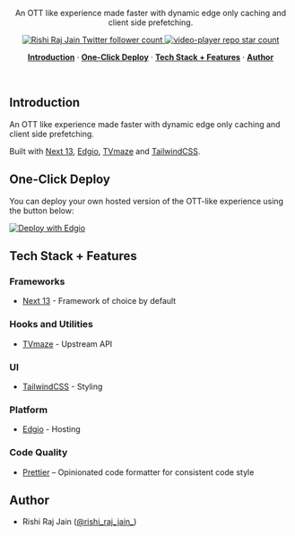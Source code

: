 <p align="center">
  An OTT like experience made faster with dynamic edge only caching and client side prefetching.
</p>

<p align="center">
  <a href="https://twitter.com/rishi_raj_jain_">
    <img src="https://img.shields.io/twitter/follow/rishi_raj_jain_?style=flat&label=rishi_raj_jain_&logo=twitter&color=0bf&logoColor=fff" alt="Rishi Raj Jain Twitter follower count" />
  </a>
  <a href="https://github.com/rishi-raj-jain/video-player">
    <img src="https://img.shields.io/github/stars/rishi-raj-jain/video-player?label=rishi-raj-jain/video-player" alt="video-player repo star count" />
  </a>
</p>


<p align="center">
  <a href="#introduction"><strong>Introduction</strong></a> ·
  <a href="#one-click-deploy"><strong>One-Click Deploy</strong></a> ·
  <a href="#tech-stack--features"><strong>Tech Stack + Features</strong></a> ·
  <a href="#author"><strong>Author</strong></a>
</p>
<br/>

## Introduction

An OTT like experience made faster with dynamic edge only caching and client side prefetching.

Built with [Next 13](https://nextjs.org), [Edgio](https://edg.io), [TVmaze](https://www.tvmaze.com) and [TailwindCSS](https://tailwindcss.com).

## One-Click Deploy

You can deploy your own hosted version of the OTT-like experience using the button below:

[![Deploy with Edgio](https://docs.edg.io/button.svg)](app.layer0.co/deploy?repo=https://github.com/rishi-raj-jain/video-player)

## Tech Stack + Features

### Frameworks

- [Next 13](https://nextjs.org) - Framework of choice by default

### Hooks and Utilities

- [TVmaze](https://www.tvmaze.com) - Upstream API

### UI

- [TailwindCSS](https://tailwindcss.com) - Styling

### Platform

- [Edgio](https://edg.io) - Hosting

### Code Quality

- [Prettier](https://prettier.io/) – Opinionated code formatter for consistent code style

## Author

- Rishi Raj Jain ([@rishi_raj_jain_](https://twitter.com/rishi_raj_jain_))
